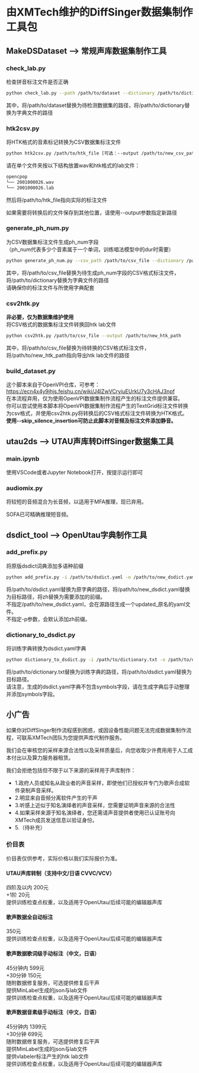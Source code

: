 # 由XMTech维护的DiffSinger数据集制作工具包

## MakeDSDataset --> 常规声库数据集制作工具

### check_lab.py
检查拼音标注文件是否正确

```bash
python check_lab.py --path /path/to/dataset --dictionary /path/to/dictionary
```
其中，将/path/to/dataset替换为待检测数据集的路径，将/path/to/dictionary替换为字典文件的路径

### htk2csv.py
将HTK格式的音素标记转换为CSV数据集标注文件

```bash
python htk2csv.py /path/to/htk_file [可选：--output /path/to/new_csv_path]
```
请在单个文件夹按以下结构放置wav和htk格式的lab文件：
```bash
opencpop
└── 2001000026.wav
└── 2001000026.lab
```
然后将/path/to/htk_file指向实际的标注文件

如果需要将转换后的文件保存到其他位置，请使用--output参数指定新路径

### generate_ph_num.py
为CSV数据集标注文件生成ph_num字段<br>
（ph_num代表多少个音素属于一个单词，训练唱法模型中的dur时需要）
```bash
python generate_ph_num.py --csv_path /path/to/csv_file --dictionary /path/to/dictionary
```
其中，将/path/to/csv_file替换为待生成ph_num字段的CSV格式标注文件，将/path/to/dictionary替换为字典文件的路径<br>
请确保你的标注文件与所使用字典配套

### csv2htk.py
**非必要，仅为数据集维护使用**<br>
将CSV格式的数据集标注文件转换回htk lab文件
```bash
python csv2htk.py /path/to/csv_file --output /path/to/new_htk_path
```
其中，将/path/to/csv_file替换为待转换的CSV格式标注文件，将/path/to/new_htk_path指向导出htk lab文件的路径


### build_dataset.py
这个脚本来自于OpenVPI仓库，可参考：
https://ecn4x4y9jhjs.feishu.cn/wiki/J4lZwVCryiuEUrkU7y3cHAJ3npf<br>
在本流程弃用，仅为使用OpenVPI数据集制作流程产生的标注文件提供兼容。<br>
你可以尝试使用本脚本将OpenVPI数据集制作流程产生的TextGrid标注文件转换为csv格式，并使用csv2htk.py将转换后的CSV格式标注文件转换为HTK格式。<br>
**使用--skip_silence_insertion可防止此脚本对音频及标注文件添加静音。**

## utau2ds --> UTAU声库转DiffSinger数据集工具

### main.ipynb
使用VSCode或者Jupyter Notebook打开，按提示运行即可

### audiomix.py
将较短的音频混合为长音频，以适用于MFA推理，现已弃用。

SOFA已可精确推理短音频。

## dsdict_tool --> OpenUtau字典制作工具

### add_prefix.py
将原版dsdict词典添加多语种前缀
```bash
python add_prefix.py -i /path/to/dsdict.yaml -o /path/to/new_dsdict.yaml -p zh
```
将/path/to/dsdict.yaml替换为原字典的路径，将/path/to/new_dsdict.yaml替换为目标路径，将zh替换为需要添加的前缀。<br>
不指定/path/to/new_dsdict.yaml，会在源路径生成一个updated_原名的yaml文件。<br>
不指定-p参数，会默认添加zh前缀。

### dictionary_to_dsdict.py
将训练字典转换为dsdict.yaml字典
```bash
python dictionary_to_dsdict.py -i /path/to/dictionary.txt -o /path/to/dsdict.yaml
```
将/path/to/dictionary.txt替换为训练字典的路径，将/path/to/dsdict.yaml替换为目标路径。<br>
请注意，生成的dsdict.yaml字典不包含symbols字段，请在生成字典后手动整理并添加symbols字段。

## 小广告

如果你对DiffSinger制作流程感到困惑，或因设备性能问题无法完成数据集制作流程，可联系XMTech团队为您提供声库代制作服务。

我们会在审核您的采样来源合法性以及采样质量后，向您收取少许费用用于人工成本付出以及算力服务器租赁。

我们会拒绝包括但不限于以下来源的采样用于声库制作：
 - 1.政府人员或知名从政业者的声音采样，即使他们已授权并专门为歌声合成软件录制声音采样。
 - 2.明显来自音频分离软件产生的干声
 - 3.听感上近似于知名演绎者的声音采样，您需要证明声音来源的合法性
 - 4.如果采样来源于知名演绎者，您还需请声音提供者使用已认证账号向XMTech成员发送信息以验证身份。
 - 5.（待补充）

### 价目表
价目表仅供参考，实际价格以我们实际报价为准。

#### UTAU声库转制（支持中文/日语 CVVC/VCV）


四阶及以内 200元<br>
+1阶 20元<br>
提供训练检查点权重，以及适用于OpenUtau/后续可能的编辑器声库

#### 歌声数据全自动标注 
350元<br>
提供训练检查点权重，以及适用于OpenUtau/后续可能的编辑器声库

#### 歌声数据歌词级手动标注（中文，日语）
45分钟内 599元<br>
+30分钟 150元<br>
随附数据修复服务，可选提供修复后干声<br>
提供MinLabel生成的json与lab文件<br>
提供训练检查点权重，以及适用于OpenUtau/后续可能的编辑器声库

#### 歌声数据音素级手动标注（中文，日语）
45分钟内 1399元<br>
+30分钟 699元<br>
随附数据修复服务，可选提供修复后干声<br>
提供MinLabel生成的json与lab文件<br>
提供vlabeler标注产生的htk lab文件<br>
提供训练检查点权重，以及适用于OpenUtau/后续可能的编辑器声库